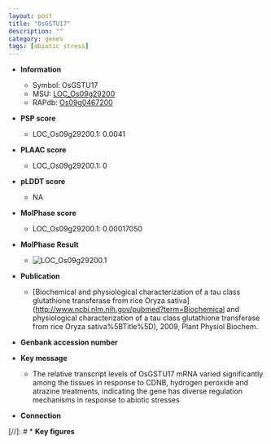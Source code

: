```yaml
---
layout: post
title: "OsGSTU17"
description: ""
category: genes
tags: [abiotic stress]
---
```


* **Information**  
    + Symbol: OsGSTU17  
    + MSU: [LOC_Os09g29200](http://rice.plantbiology.msu.edu/cgi-bin/ORF_infopage.cgi?orf=LOC_Os09g29200)  
    + RAPdb: [Os09g0467200](http://rapdb.dna.affrc.go.jp/viewer/gbrowse_details/irgsp1?name=Os09g0467200)  

* **PSP score**  
    + LOC_Os09g29200.1: 0.0041 

* **PLAAC score**  
    + LOC_Os09g29200.1: 0 

* **pLDDT score**
    + NA


* **MolPhase score**
    + LOC_Os09g29200.1: 0.00017050

* **MolPhase Result**
    + ![LOC_Os09g29200.1](https://304243504.github.io/Pictures/LOC_Os09g/LOC_Os09g29200.1.png)

* **Publication**  
    + [Biochemical and physiological characterization of a tau class glutathione transferase from rice Oryza sativa](http://www.ncbi.nlm.nih.gov/pubmed?term=Biochemical and physiological characterization of a tau class glutathione transferase from rice Oryza sativa%5BTitle%5D), 2009, Plant Physiol Biochem.

* **Genbank accession number**  

* **Key message**  
    + The relative transcript levels of OsGSTU17 mRNA varied significantly among the tissues in response to CDNB, hydrogen peroxide and atrazine treatments, indicating the gene has diverse regulation mechanisms in response to abiotic stresses

* **Connection**  

[//]: # * **Key figures**  



